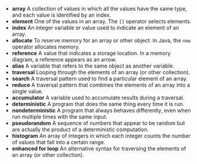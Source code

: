 * **array** A collection of values in which all the values have the same type, and each value is identified by an index.
* **element** One of the values in an array. The `[]` operator selects elements.
* **index** An integer variable or value used to indicate an element of an array.
* **allocate** To reserve memory for an array or other object. In Java, the `new` operator allocates memory.
* **reference** A value that indicates a storage location. In a memory diagram, a reference appears as an arrow.
* **alias** A variable that refers to the same object as another variable.
* **traversal** Looping through the elements of an array (or other collection).
* **search** A traversal pattern used to find a particular element of an array.
* **reduce** A traversal pattern that combines the elements of an array into a single value.
* **accumulator** A variable used to accumulate results during a traversal.
* **deterministic** A program that does the same thing every time it is run.
* **nondeterministic** A program that always behaves differently, even when run multiple times with the same input.
* **pseudorandom** A sequence of numbers that appear to be random but are actually the product of a deterministic computation.
* **histogram** An array of integers in which each integer counts the number of values that fall into a certain range.
* **enhanced for loop** An alternative syntax for traversing the elements of an array (or other collection).